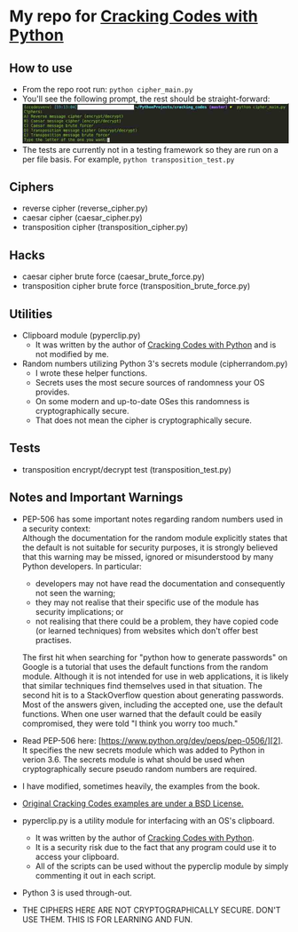 # My repo for [Cracking Codes with Python][1]

## How to use

- From the repo root run:  `python cipher_main.py`
- You'll see the following prompt, the rest should be straight-forward:
  ![cipher_main command prompt main menu](/cipher_main_main_menu.jpg)
- The tests are currently not in a testing framework so they are run on a per file basis.  For example,  `python transposition_test.py`

## Ciphers

- reverse cipher (reverse_cipher.py)
- caesar cipher (caesar_cipher.py)
- transposition cipher (transposition_cipher.py)

## Hacks

- caesar cipher brute force (caesar_brute_force.py)
- transposition cipher brute force (transposition_brute_force.py)

## Utilities

- Clipboard module (pyperclip.py)
    - It was written by the author of [Cracking Codes with Python][1] and is not modified by me.
- Random numbers utilizing Python 3's secrets module (cipherrandom.py)
    - I wrote these helper functions.
    - Secrets uses the most secure sources of randomness your OS provides.
    - On some modern and up-to-date OSes this randomness is cryptographically secure.
    - That does not mean the cipher is cryptographically secure.

## Tests

- transposition encrypt/decrypt test (transposition_test.py)

## Notes and Important Warnings

- PEP-506 has some important notes regarding random numbers used in a security context:  
  Although the documentation for the random module explicitly states that the default is not suitable for security purposes, it is strongly believed that this warning may be missed, ignored or misunderstood by many Python developers. In particular:

    - developers may not have read the documentation and consequently not seen the warning;
    - they may not realise that their specific use of the module has security implications; or
    - not realising that there could be a problem, they have copied code (or learned techniques) from websites which don't offer best practises.
  
  The first hit when searching for "python how to generate passwords" on Google is a tutorial that uses the default functions from the random module. Although it is not intended for use in web applications, it is likely that similar techniques find themselves used in that situation. The second hit is to a StackOverflow question about generating passwords. Most of the answers given, including the accepted one, use the default functions. When one user warned that the default could be easily compromised, they were told "I think you worry too much."
- Read PEP-506 here: [https://www.python.org/dev/peps/pep-0506/][2]. It specifies the new secrets module which was added to Python in verion 3.6.  The secrets module is what should be used when cryptographically secure pseudo random numbers are required.
- I have modified, sometimes heavily, the examples from the book.
- [Original Cracking Codes examples are under a BSD License.][1]
- pyperclip.py is a utility module for interfacing with an OS's clipboard.
    - It was written by the author of [Cracking Codes with Python][1].
    - It is a security risk due to the fact that any program could use it to access your clipboard.
    - All of the scripts can be used without the pyperclip module by simply commenting it out in each script.
- Python 3 is used through-out.
- THE CIPHERS HERE ARE NOT CRYPTOGRAPHICALLY SECURE.  DON'T USE THEM.  THIS IS FOR LEARNING AND FUN.

[1]:https://www.nostarch.com/crackingcodes/
[2]:https://www.python.org/dev/peps/pep-0506/